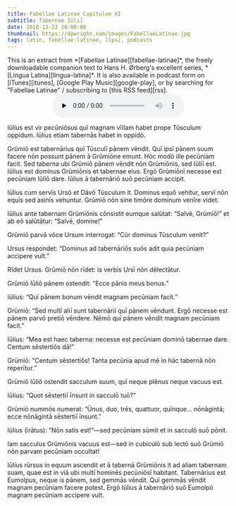 ```yaml
---
title: Fabellae Latinae Capitulum XI
subtitle: Tabernae Iūliī
date: 2018-12-23 20:00:00
thumbnail: https://dpwright.com/images/FabellaeLatinae.jpg
tags: latin, fabellae-latinae, llpsi, podcasts
---
```


<div class="sidenote">This is an extract from *[Fabellae
Latinae][fabellae-latinae]*, the freely downloadable companion text to Hans H.
Ørberg's excellent series, *[Lingua Latina][lingua-latina]*.  It is also
available in podcast form on [iTunes][itunes], [Google Play
Music][google-play], or by searching for "Fabellae Latinae" / subscribing to
[this RSS feed][rss].</div>

<center>
<audio controls preload="none">
  <source src="https://s3.amazonaws.com/fabellaelatinae/capitula/11-TabernaeIulii.mp3" type="audio/mpeg" />
</audio>
</center>

Iūlius est vir pecūniōsus quī magnam vīllam habet prope Tūsculum oppidum.
Iūlius etiam tabernās habet in oppidō.

Grūmiō est tabernārius quī Tūsculī pānem vēndit. Quī ipsī pānem suum facere nōn
possunt pānem ā Grūmiōne emunt. Hōc modō ille pecūniam facit. Sed taberna ubi
Grūmiō pānem vēndit nōn Grūmiōnis, sed Iūliī est. Iūlius est dominus Grūmiōnis
et tabernae eius. Ergō Grūmiōnī necesse est pecūniam Iūliō dare. Iūlius ā
tabernāriō suō pecūniam accipit.

Iūlius cum servīs Ursō et Dāvō Tūsculum it. Dominus equō vehitur, servī nōn
equīs sed asinīs vehuntur. Grūmiō nōn sine timōre dominum venīre videt.

Iūlius ante tabernam Grūmiōnis cōnsistit eumque salūtat: “Salvē, Grūmiō!” et ab
eō salūtātur: “Salvē, domine!”

Grūmiō parvā vōce Ursum interrogat: “Cūr dominus Tūsculum venit?”

Ursus respondet: “Dominus ad tabernāriōs suōs adit quia pecūniam accipere
vult.”

Rīdet Ursus. Grūmiō nōn rīdet: is verbīs Ursī nōn dēlectātur.

Grūmiō Iūliō pānem ostendit: “Ecce pānis meus bonus.”

Iūlius: “Quī pānem bonum vēndit magnam pecūniam facit.”

Grūmiō: “Sed multī aliī sunt tabernāriī quī pānem vēndunt. Ergō necesse est
pānem parvō pretiō vēndere. Nēmō quī pānem vēndit magnam pecūniam facit.”

Iūlius: “Mea est haec taberna: necesse est pecūniam dominō tabernae dare.
Centum sēstertiōs dā!”

Grūmiō: “Centum sēstertiōs! Tanta pecūnia apud mē in hāc tabernā nōn
reperītur.”

Grūmiō Iūliō ostendit sacculum suum, quī neque plēnus neque vacuus est.

Iūlius: “Quot sēstertiī īnsunt in sacculō tuō?”

Grūmiō nummōs numerat: “Ūnus, duo, trēs, quattuor, quīnque... nōnāgintā; ecce
nōnāgintā sēstertiī īnsunt.”

Iūlius (īrātus): “Nōn satis est!”—sed pecūniam sūmit et in sacculō suō pōnit.

Iam sacculus Grūmiōnis vacuus est—sed in cubiculō sub lectō suō Grūmiō nōn
parvam pecūniam occultat!

Iūlius rūrsus in equum ascendit et ā tabernā Grūmiōnis it ad aliam tabernam
suam, quae est in viā ubi multī hominēs pecūniōsī habitant. Tabernārius est
Eumolpus, neque is pānem, sed gemmās vēndit. Quī gemmās vēndit magnam pecūniam
facere potest. Ergō Iūlius ā tabernāriō suō Eumolpō magnam pecūniam accipere
vult.

[fabellae-latinae]: https://www.hackettpublishing.com/pdfs/FabellaeLatinae_2016_HansOrberg.pdf
[lingua-latina]: https://www.hackettpublishing.com/lingua-latina-per-se-illustrata-series
[itunes]: https://itunes.apple.com/us/podcast/fabellae-latinae/id1439859681
[google-play]: https://play.google.com/music/m/Iejungfyafunuhg4ehuhrfjerdq?t=Fabellae_Latinae
[rss]: https://s3.amazonaws.com/fabellaelatinae/feed.rss
